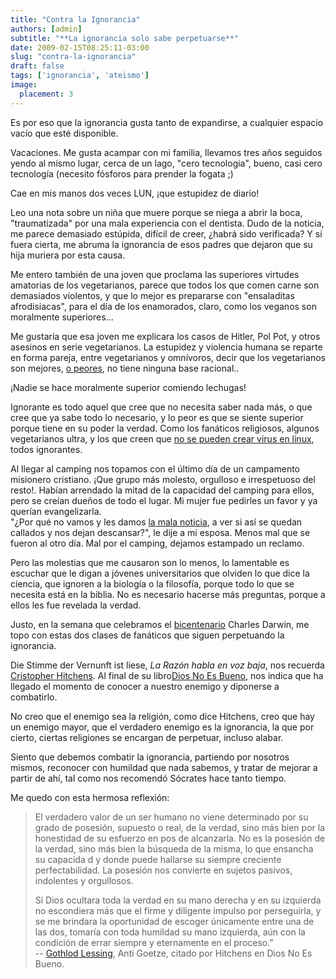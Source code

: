 ```yaml
---
title: "Contra la Ignorancia"
authors: [admin]
subtitle: "**La ignorancia solo sabe perpetuarse**"
date: 2009-02-15T08:25:11-03:00
slug: "contra-la-ignorancia"
draft: false
tags: ['ignorancia', 'ateismo']
image:
  placement: 3
---
```



Es por eso que la ignorancia gusta tanto de expandirse, a cualquier
espacio vacío que esté disponible.

Vacaciones. Me gusta acampar con mi familia, llevamos tres años seguidos
yendo al mismo lugar, cerca de un lago, "cero tecnologia", bueno, casi
cero tecnología (necesito fósforos para prender la fogata ;)

Cae en mis manos dos veces LUN, ¡que estupidez de diario!

Leo una nota sobre un niña que muere porque se niega a abrir la boca,
"traumatizada" por una mala experiencia con el dentista. Dudo de la
noticia, me parece demasiado estúpida, difícil de creer, ¿habrá sido
verificada? Y si fuera cierta, me abruma la ignorancia de esos padres
que dejaron que su hija muriera por esta causa.

Me entero también de una joven que proclama las superiores virtudes
amatorias de los vegetarianos, parece que todos los que comen carne son
demasiados violentos, y que lo mejor es prepararse con "ensaladitas
afrodisiacas", para el día de los enamorados, claro, como los veganos
son moralmente superiores\...

Me gustaría que esa joven me explicara los casos de Hitler, Pol Pot, y
otros asesinos en serie vegetarianos. La estupidez y violencia humana se
reparte en forma pareja, entre vegetarianos y omnívoros, decir que los
vegetarianos son mejores, [o peores](http://www.vegetariansareevil.com/), 
no tiene ninguna base racional..

¡Nadie se hace moralmente superior comiendo lechugas!

Ignorante es todo aquel que cree que no necesita saber nada más, o que
cree que ya sabe todo lo necesario, y lo peor es que se siente superior
porque tiene en su poder la verdad. Como los fanáticos religiosos,
algunos vegetarianos ultra, y los que creen que 
[no se pueden crear virus en linux](http://www.kriptopolis.org/como-crear-virus-linux),
todos ignorantes.

Al llegar al camping nos topamos con el último día de un campamento
misionero cristiano. ¡Que grupo más molesto, orgulloso e irrespetuoso
del resto!. Habían arrendado la mitad de la capacidad del camping para
ellos, pero se creían dueños de todo el lugar. Mi mujer fue pedirles un
favor y ya querían evangelizarla.\
"¿Por qué no vamos y les damos [la mala noticia](http://www.atheistcampaign.org/),
 a ver si así se quedan callados y nos dejan descansar?", le dije a mi esposa. Menos mal que se
fueron al otro día. Mal por el camping, dejamos estampado un reclamo.

Pero las molestias que me causaron son lo menos, lo lamentable es
escuchar que le digan a jóvenes universitarios que olviden lo que dice
la ciencia, que ignoren a la biología o la filosofía, porque todo lo que
se necesita está en la biblia. No es necesario hacerse más preguntas,
porque a ellos les fue revelada la verdad.

Justo, en la semana que celebramos el
[bicentenario](http://www.darwin200.org/de) Charles Darwin, me topo con
estas dos clases de fanáticos que siguen perpetuando la ignorancia.

Die Stimme der Vernunft ist liese, *La Razón habla en voz baja*, nos
recuerda [Cristopher Hitchens](http://es.wikipedia.org/wiki/Christopher_Hitchens). 
Al final de su libro[Dios No Es Bueno](http://www.elboomeran.com/obra/34/dios-no-es-bueno-alegato-contra-la-religion/),
nos indica que ha llegado el momento de conocer a nuestro enemigo y
diponerse a combatirlo.

No creo que el enemigo sea la religión, como dice Hitchens, creo que hay
un enemigo mayor, que el verdadero enemigo es la ignorancia, la que por
cierto, ciertas religiones se encargan de perpetuar, incluso alabar.

Siento que debemos combatir la ignorancia, partiendo por nosotros
mismos, reconocer con humildad que nada sabemos, y tratar de mejorar a
partir de ahí, tal como nos recomendó Sócrates hace tanto tiempo.

Me quedo con esta hermosa reflexión:

> El verdadero valor de un ser humano no viene determinado por su grado
> de posesión, supuesto o real, de la verdad, sino más bien por la
> honestidad de su esfuerzo en pos de alcanzarla. No es la posesión de
> la verdad, sino más bien la búsqueda de la misma, lo que ensancha su
> capacida d y donde puede hallarse su siempre creciente
> perfectabilidad. La posesión nos convierte en sujetos pasivos,
> indolentes y orgullosos.
>
> Si Dios ocultara toda la verdad en su mano derecha y en su izquierda
> no escondiera más que el firme y diligente impulso por perseguirla, y
> se me brindara la oportunidad de escoger únicamente entre una de las
> dos, tomaría con toda humildad su mano izquierda, aún con la condición
> de errar siempre y eternamente en el proceso."\
> -- [Gothlod Lessing](http://www.theatrehistory.com/german/lessing001.html), Anti Goetze, citado por Hitchens en Dios No Es Bueno.
